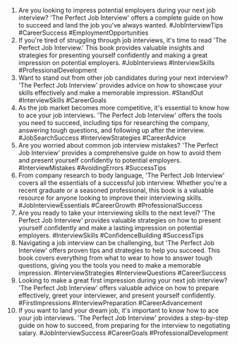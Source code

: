 1. Are you looking to impress potential employers during your next job interview? 'The Perfect Job Interview' offers a complete guide on how to succeed and land the job you've always wanted. #JobInterviewTips #CareerSuccess #EmploymentOpportunities
2. If you're tired of struggling through job interviews, it's time to read 'The Perfect Job Interview.' This book provides valuable insights and strategies for presenting yourself confidently and making a great impression on potential employers. #JobInterviews #InterviewSkills #ProfessionalDevelopment
3. Want to stand out from other job candidates during your next interview? 'The Perfect Job Interview' provides advice on how to showcase your skills effectively and make a memorable impression. #StandOut #InterviewSkills #CareerGoals
4. As the job market becomes more competitive, it's essential to know how to ace your job interviews. 'The Perfect Job Interview' offers the tools you need to succeed, including tips for researching the company, answering tough questions, and following up after the interview. #JobSearchSuccess #InterviewStrategies #CareerAdvice
5. Are you worried about common job interview mistakes? 'The Perfect Job Interview' provides a comprehensive guide on how to avoid them and present yourself confidently to potential employers. #InterviewMistakes #AvoidingErrors #SuccessTips
6. From company research to body language, 'The Perfect Job Interview' covers all the essentials of a successful job interview. Whether you're a recent graduate or a seasoned professional, this book is a valuable resource for anyone looking to improve their interviewing skills. #JobInterviewEssentials #CareerGrowth #ProfessionalSuccess
7. Are you ready to take your interviewing skills to the next level? 'The Perfect Job Interview' provides valuable strategies on how to present yourself confidently and make a lasting impression on potential employers. #InterviewSkills #ConfidenceBuilding #SuccessTips
8. Navigating a job interview can be challenging, but 'The Perfect Job Interview' offers proven tips and strategies to help you succeed. This book covers everything from what to wear to how to answer tough questions, giving you the tools you need to make a memorable impression. #InterviewStrategies #InterviewQuestions #CareerSuccess
9. Looking to make a great first impression during your next job interview? 'The Perfect Job Interview' offers valuable advice on how to prepare effectively, greet your interviewer, and present yourself confidently. #FirstImpressions #InterviewPreparation #CareerAdvancement
10. If you want to land your dream job, it's important to know how to ace your job interviews. 'The Perfect Job Interview' provides a step-by-step guide on how to succeed, from preparing for the interview to negotiating salary. #JobInterviewSuccess #CareerGoals #ProfessionalDevelopment
